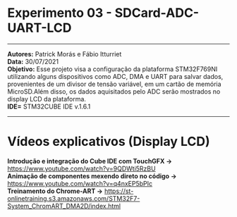 # Experimento 03 - SDCard-ADC-UART-LCD
_____________________________________________________________________________________________________________________________________________
**Autores:** Patrick Morás e Fábio Itturriet  
**Data:** 30/07/2021           
**Objetivo:** Esse projeto visa a configuração da plataforma STM32F769NI utilizando alguns dispositivos como ADC, DMA e UART para salvar dados, provenientes de um divisor de tensão variável, em um cartão de memória MicroSD.Além disso, os dados aquisitados pelo ADC serão mostrados no display LCD da plataforma.                      
**IDE=** STM32CUBE IDE v.1.6.1

_____________________________________________________________________________________________________________________________________________

# Vídeos explicativos (Display LCD)
**Introdução e integração do Cube IDE com TouchGFX ->**  https://www.youtube.com/watch?v=9QDWti5RzBU  
**Animação de componentes mexendo direto no código ->**  https://www.youtube.com/watch?v=q4nxEP5bPIc  
**Treinamento do Chrome-ART ->**  https://st-onlinetraining.s3.amazonaws.com/STM32F7-System_ChromART_DMA2D/index.html 
